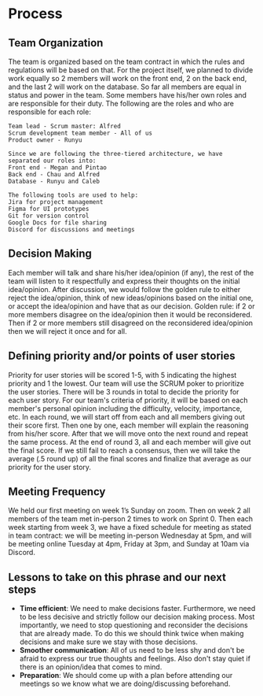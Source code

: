 # Process
## Team Organization
The team is organized based on the team contract in which the rules and regulations will be based on that. For the project itself, we planned to divide work equally so 2 members will work on the front end, 2 on the back end, and the last 2 will work on the database. So far all members are equal in status and power in the team. Some members have his/her own roles and are responsible for their duty. The following are the roles and who are responsible for each role:

    Team lead - Scrum master: Alfred
    Scrum development team member - All of us
    Product owner - Runyu

    Since we are following the three-tiered architecture, we have separated our roles into:
    Front end - Megan and Pintao
    Back end - Chau and Alfred
    Database - Runyu and Caleb

    The following tools are used to help: 
    Jira for project management
    Figma for UI prototypes
    Git for version control
    Google Docs for file sharing
    Discord for discussions and meetings
    

## Decision Making
Each member will talk and share his/her idea/opinion (if any), the rest of the team will listen to it respectfully and express their thoughts on the initial idea/opinion. After discussion, we would follow the golden rule to either reject the idea/opinion, think of new ideas/opinions based on the initial one, or accept the idea/opinion and have that as our decision. Golden rule: if 2 or more members disagree on the idea/opinion then it would be reconsidered. Then if 2 or more members still disagreed on the reconsidered idea/opinion then we will reject it once and for all.


## Defining priority and/or points of user stories
Priority for user stories will be scored 1-5, with 5 indicating the highest priority and 1 the lowest. Our team will use the SCRUM poker to prioritize the user stories. There will be 3 rounds in total to decide the priority for each user story. For our team's criteria of priority, it will be based on each member's personal opinion including the difficulty, velocity, importance, etc. In each round, we will start off from each and all members giving out their score first. Then one by one, each member will explain the reasoning from his/her score. After that we will move onto the next round and repeat the same process. At the end of round 3, all and each member will give out the final score. If we still fail to reach a consensus, then we will take the average (.5 round up) of all the final scores and finalize that average as our priority for the user story.


## Meeting Frequency
We held our first meeting on week 1’s Sunday on zoom. Then on week 2 all members of the team met in-person 2 times to work on Sprint 0. Then each week starting from week 3, we have a fixed schedule for meeting as stated in team contract: we will be meeting in-person Wednesday at 5pm, and will be meeting online Tuesday at 4pm, Friday at 3pm, and Sunday at 10am via Discord.


## Lessons to take on this phrase and our next steps
* __Time efficient__: We need to make decisions faster. Furthermore, we need to be less decisive and strictly follow our decision making process. Most importantly, we need to stop questioning and reconsider the decisions that are already made. To do this we should think twice when making decisions and make sure we stay with those decisions.
* __Smoother communication__: All of us need to be less shy and don't be afraid to express our true thoughts and feelings. Also don't stay quiet if there is an opinion/idea that comes to mind.
* __Preparation__: We should come up with a plan before attending our meetings so we know what we are doing/discussing beforehand. 
